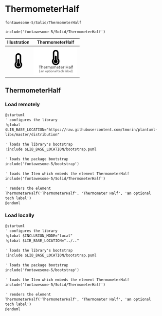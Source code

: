 # ThermometerHalf


```text
fontawesome-5/Solid/ThermometerHalf
```

```text
include('fontawesome-5/Solid/ThermometerHalf')
```



| Illustration | ThermometerHalf |
| :---: | :---: |
| ![illustration for Illustration](../../fontawesome-5/Solid/ThermometerHalf.png) | ![illustration for ThermometerHalf](../../fontawesome-5/Solid/ThermometerHalf.Local.png) |




## ThermometerHalf

### Load remotely
```plantuml
@startuml
' configures the library
!global $LIB_BASE_LOCATION="https://raw.githubusercontent.com/tmorin/plantuml-libs/master/distribution"

' loads the library's bootstrap
!include $LIB_BASE_LOCATION/bootstrap.puml

' loads the package bootstrap
include('fontawesome-5/bootstrap')

' loads the Item which embeds the element ThermometerHalf
include('fontawesome-5/Solid/ThermometerHalf')

' renders the element
ThermometerHalf('ThermometerHalf', 'Thermometer Half', 'an optional tech label')
@enduml
```

### Load locally
```plantuml
@startuml
' configures the library
!global $INCLUSION_MODE="local"
!global $LIB_BASE_LOCATION="../.."

' loads the library's bootstrap
!include $LIB_BASE_LOCATION/bootstrap.puml

' loads the package bootstrap
include('fontawesome-5/bootstrap')

' loads the Item which embeds the element ThermometerHalf
include('fontawesome-5/Solid/ThermometerHalf')

' renders the element
ThermometerHalf('ThermometerHalf', 'Thermometer Half', 'an optional tech label')
@enduml
```

